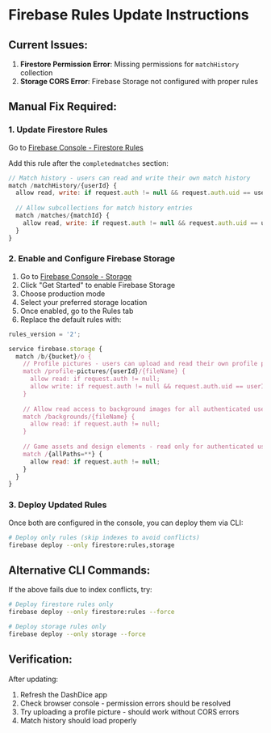 # Firebase Rules Update Instructions

## Current Issues:
1. **Firestore Permission Error**: Missing permissions for `matchHistory` collection
2. **Storage CORS Error**: Firebase Storage not configured with proper rules

## Manual Fix Required:

### 1. Update Firestore Rules
Go to [Firebase Console - Firestore Rules](https://console.firebase.google.com/project/dashdice-d1b86/firestore/rules)

Add this rule after the `completedmatches` section:

```javascript
// Match history - users can read and write their own match history
match /matchHistory/{userId} {
  allow read, write: if request.auth != null && request.auth.uid == userId;
  
  // Allow subcollections for match history entries
  match /matches/{matchId} {
    allow read, write: if request.auth != null && request.auth.uid == userId;
  }
}
```

### 2. Enable and Configure Firebase Storage
1. Go to [Firebase Console - Storage](https://console.firebase.google.com/project/dashdice-d1b86/storage)
2. Click "Get Started" to enable Firebase Storage
3. Choose production mode
4. Select your preferred storage location
5. Once enabled, go to the Rules tab
6. Replace the default rules with:

```javascript
rules_version = '2';

service firebase.storage {
  match /b/{bucket}/o {
    // Profile pictures - users can upload and read their own profile pictures
    match /profile-pictures/{userId}/{fileName} {
      allow read: if request.auth != null;
      allow write: if request.auth != null && request.auth.uid == userId;
    }
    
    // Allow read access to background images for all authenticated users
    match /backgrounds/{fileName} {
      allow read: if request.auth != null;
    }
    
    // Game assets and design elements - read only for authenticated users
    match /{allPaths=**} {
      allow read: if request.auth != null;
    }
  }
}
```

### 3. Deploy Updated Rules
Once both are configured in the console, you can deploy them via CLI:

```bash
# Deploy only rules (skip indexes to avoid conflicts)
firebase deploy --only firestore:rules,storage
```

## Alternative CLI Commands:
If the above fails due to index conflicts, try:

```bash
# Deploy firestore rules only
firebase deploy --only firestore:rules --force

# Deploy storage rules only  
firebase deploy --only storage --force
```

## Verification:
After updating:
1. Refresh the DashDice app
2. Check browser console - permission errors should be resolved
3. Try uploading a profile picture - should work without CORS errors
4. Match history should load properly
